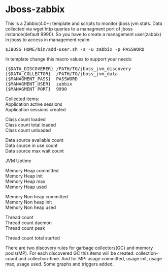 # Jboss-zabbix

This is a Zabbix(4.0+) template and scripts to monitor jboss jvm stats.
Data collected via wget http queries to a managment port of jboss instance(default 9990).
So you have to create a management user(zabbix) in jboss to access in management realm.
<pre>$JBOSS_HOME/bin/add-user.sh -s -u zabbix -p PASSWORD</pre>

In template change this macro values to support your needs:</br>
<pre>
{$DATA_DISCOVERER} /PATH/TO/jboss_jvm_discovery
{$DATA_COLLECTOR}  /PATH/TO/jboss_jvm_data
{$MANAGMENT_PASS}  PASSWORD
{$MANAGMENT_USER}  zabbix
{$MANAGMENT_PORT}  9990
</pre>

Collected items:</br>
Application active sessions</br>
Application sessions created</br>

Class count loaded</br>
Class count total loaded</br>
Class count unloaded</br>

Data source available count</br>
Data source in use count</br>
Data source max wait count</br>

JVM Uptime</br>

Memory Heap committed</br>
Memory Heap init</br>
Memory Heap max</br>
Memory Heap used</br>

Memory Non heap committed</br>
Memory Non heap init</br>
Memory Non heap used</br>

Thread count</br>
Thread count daemon</br>
Thread count peak</br>

Thread count total started</br>

There are two discovery rules for garbage collectors(GC) and memory pools(MP).
For each discovered GC this items will be created: collection-count and collection-time.
And for MP: usage committed, usage init, usage max, usage used.
Some graphs and triggers added.
